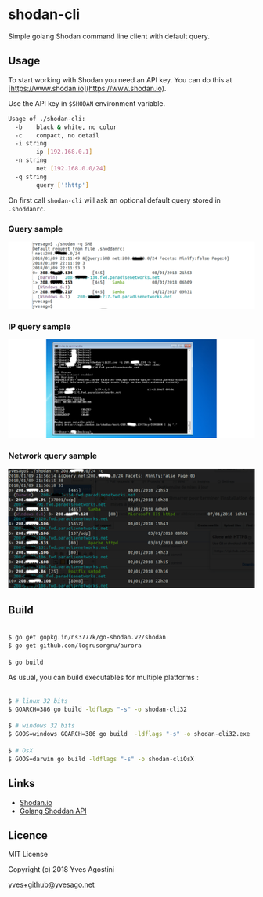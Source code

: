 # shodan-cli


Simple golang Shodan command line client with default query.


## Usage

To start working with Shodan you need an API key. You can do this at [https://www.shodan.io](https://www.shodan.io).

Use the API key in `$SHODAN` environment variable.


```bash
Usage of ./shodan-cli:
  -b	black & white, no color
  -c	compact, no detail
  -i string
    	ip [192.168.0.1]
  -n string
    	net [192.168.0.0/24]
  -q string
    	query ['!http']
```

On first call `shodan-cli` will ask an optional default query stored in `.shoddanrc`.


### Query sample
![Shodan Query](img/ShodanQuery.png)


### IP query sample
![Shodan Query](img/ShodanWinQuery.png)


### Network query sample
![Shodan Net Query](img/ShodanNetQuery.png)


## Build

```bash

$ go get gopkg.in/ns3777k/go-shodan.v2/shodan
$ go get github.com/logrusorgru/aurora

$ go build

```

As usual, you can build executables for multiple platforms :
```bash

$ # linux 32 bits
$ GOARCH=386 go build -ldflags "-s" -o shodan-cli32

$ # windows 32 bits
$ GOOS=windows GOARCH=386 go build  -ldflags "-s" -o shodan-cli32.exe

$ # OsX
$ GOOS=darwin go build -ldflags "-s" -o shodan-cliOsX

```


## Links
* [Shodan.io](http://shodan.io)
* [Golang Shoddan API](http://github.com/ns3777k/go-shodan)


## Licence

MIT License

Copyright (c) 2018 Yves Agostini

<yves+github@yvesago.net>
